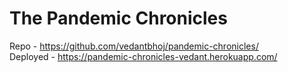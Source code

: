# The Pandemic Chronicles
Repo - https://github.com/vedantbhoj/pandemic-chronicles/ <br>
Deployed - https://pandemic-chronicles-vedant.herokuapp.com/
